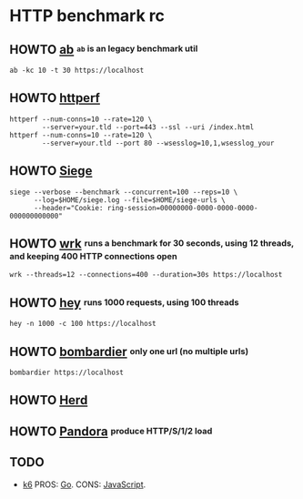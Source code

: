 # HTTP benchmark rc

## HOWTO [ab][] <sup><sub>`ab` is an legacy benchmark util</sup></sub>

    ab -kc 10 -t 30 https://localhost

[ab]: https://httpd.apache.org/docs/trunk/programs/ab.html

## HOWTO [httperf][]

    httperf --num-conns=10 --rate=120 \
            --server=your.tld --port=443 --ssl --uri /index.html
    httperf --num-conns=10 --rate=120 \
            --server=your.tld --port 80 --wsesslog=10,1,wsesslog_your

[httperf]: https://github.com/httperf/httperf

## HOWTO [Siege][]

    siege --verbose --benchmark --concurrent=100 --reps=10 \
          --log=$HOME/siege.log --file=$HOME/siege-urls \
          --header="Cookie: ring-session=00000000-0000-0000-0000-000000000000"

[siege]: https://github.com/joedog/siege

## HOWTO [wrk][] <sup><sub>runs a benchmark for 30 seconds, using 12 threads, and keeping 400 HTTP connections open</sup></sub>

    wrk --threads=12 --connections=400 --duration=30s https://localhost

[wrk]: https://github.com/wg/wrk

## HOWTO [hey][] <sup><sub>runs 1000 requests, using 100 threads</sup></sub>

    hey -n 1000 -c 100 https://localhost

[hey]: https://github.com/rakyll/hey

## HOWTO [bombardier][] <sup><sub>only one url (no multiple urls)</sup></sub>

    bombardier https://localhost

[bombardier]: https://github.com/codesenberg/bombardier

## HOWTO [Herd][]

[herd]: https://github.com/imjacobclark/herd

## HOWTO [Pandora][] <sup><sub>produce HTTP/S/1/2 load</sup></sub>

[pandora]: http://github.com/yandex/pandora

## TODO

* [k6][] PROS: [Go][]. CONS: [JavaScript][JS].

[js]: https://en.wikipedia.org/wiki/JavaScript "JavaScript"
[go]: https://github.com/golang/go
[k6]: https://github.com/grafana/k6

